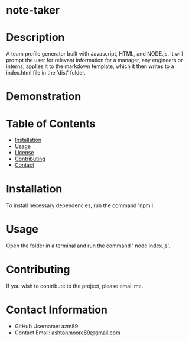 

  # note-taker
  
  # Description
  A team profile generator built with Javascript, HTML, and NODE.js. It will prompt the user for relevant information for a manager, any engineers or interns, applies it to the markdown template, which it then writes to a index.html file in the 'dist' folder.

  


  # Demonstration

  

  






  # Table of Contents 
  * [Installation](#-Installation)
  * [Usage](#-Usage)
  * [License](#-License)
  * [Contributing](#-Contributing)
  * [Contact](#-Contact-Information)
      
  # Installation
  To install necessary dependencies, run the command 'npm i'.
  
  # Usage
  Open the folder in a terminal and run the command ' node index.js'.
  
  # Contributing 
  If you wish to contribute to the project, please email me.
  
  # Contact Information 
  * GitHub Username: azm89
  * Contact Email: ashtonmoore89@gmail.com
